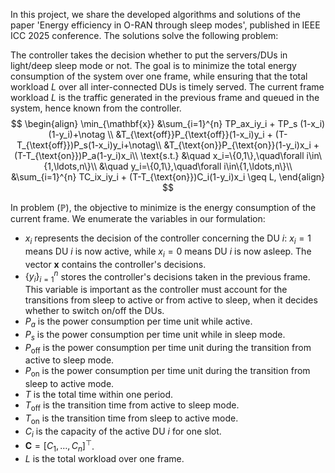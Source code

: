 In this project, we share the developed algorithms and solutions of the paper 'Energy efficiency in O-RAN through sleep modes', published in IEEE ICC 2025 conference. The solutions solve the following problem:

The controller takes the decision whether to put the servers/DUs in light/deep sleep mode or not. The goal is to minimize the total energy consumption of the system over one frame, while ensuring that the total workload $L$ over all inter-connected DUs is timely served. The current frame workload $L$ is the traffic generated in the previous frame and queued in the system, hence known from the controller.
$$
\begin{align}
\min_{\mathbf{x}} &\sum_{i=1}^{n} TP_ax_iy_i + TP_s (1-x_i)(1-y_i)+\notag \\
&T_{\text{off}}P_{\text{off}}(1-x_i)y_i + (T-T_{\text{off}})P_s(1-x_i)y_i+\notag\\
&T_{\text{on}}P_{\text{on}}(1-y_i)x_i + (T-T_{\text{on}})P_a(1-y_i)x_i\\
\text{s.t.} &\quad x_i=\{0,1\},\quad\forall i\in\{1,\ldots,n\}\\
    &\quad y_i=\{0,1\},\quad\forall i\in\{1,\ldots,n\}\\
    &\sum_{i=1}^{n} TC_ix_iy_i + (T-T_{\text{on}})C_i(1-y_i)x_i \geq L,
\end{align}
$$


In problem $(\mathbb P)$, the objective to minimize is the energy consumption of the current frame.
We enumerate the variables in our formulation:
- $x_i$ represents the decision of the controller concerning the DU $i$: $x_i=1$ means DU $i$ is now active, while $x_i=0$ means DU $i$ is now asleep. The vector $\mathbf{x}$ contains the controller's decisions.
- $\{y_i\}_{i=1}^n$ stores the controller's decisions taken in the previous frame. This variable is important as the controller must account for the transitions from sleep to active or from active to sleep, when it decides whether to switch on/off the DUs.
- $P_a$ is the power consumption per time unit while active.
- $P_s$ is the power consumption per time unit while in sleep mode.
- $P_{\text{off}}$ is the power consumption per time unit during the transition from active to sleep mode.
- $P_{\text{on}}$ is the power consumption per time unit during the transition from sleep to active mode.
- $T$ is the total time within one period.
- $T_{\text{off}}$ is the transition time from active to sleep mode.
- $T_{\text{on}}$ is the transition time from sleep to active mode.
- $C_i$ is the capacity of the active DU $i$ for one slot.
- $\mathbf{C} = [C_1,\ldots,C_n]^\top$.
- $L$ is the total workload over one frame.
